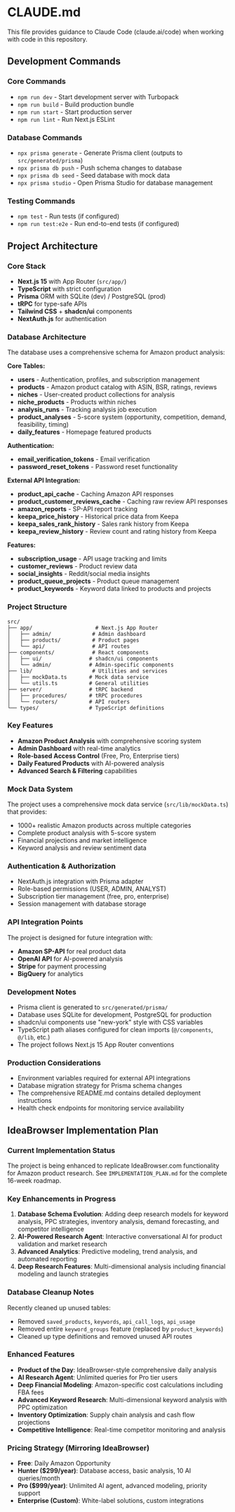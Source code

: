 # CLAUDE.md

This file provides guidance to Claude Code (claude.ai/code) when working with code in this repository.

## Development Commands

### Core Commands
- `npm run dev` - Start development server with Turbopack
- `npm run build` - Build production bundle
- `npm run start` - Start production server
- `npm run lint` - Run Next.js ESLint

### Database Commands
- `npx prisma generate` - Generate Prisma client (outputs to `src/generated/prisma`)
- `npx prisma db push` - Push schema changes to database
- `npx prisma db seed` - Seed database with mock data
- `npx prisma studio` - Open Prisma Studio for database management

### Testing Commands
- `npm test` - Run tests (if configured)
- `npm run test:e2e` - Run end-to-end tests (if configured)

## Project Architecture

### Core Stack
- **Next.js 15** with App Router (`src/app/`)
- **TypeScript** with strict configuration
- **Prisma** ORM with SQLite (dev) / PostgreSQL (prod)
- **tRPC** for type-safe APIs
- **Tailwind CSS** + **shadcn/ui** components
- **NextAuth.js** for authentication

### Database Architecture
The database uses a comprehensive schema for Amazon product analysis:

**Core Tables:**
- **users** - Authentication, profiles, and subscription management
- **products** - Amazon product catalog with ASIN, BSR, ratings, reviews
- **niches** - User-created product collections for analysis
- **niche_products** - Products within niches
- **analysis_runs** - Tracking analysis job execution
- **product_analyses** - 5-score system (opportunity, competition, demand, feasibility, timing)
- **daily_features** - Homepage featured products

**Authentication:**
- **email_verification_tokens** - Email verification
- **password_reset_tokens** - Password reset functionality

**External API Integration:**
- **product_api_cache** - Caching Amazon API responses
- **product_customer_reviews_cache** - Caching raw review API responses
- **amazon_reports** - SP-API report tracking
- **keepa_price_history** - Historical price data from Keepa
- **keepa_sales_rank_history** - Sales rank history from Keepa
- **keepa_review_history** - Review count and rating history from Keepa

**Features:**
- **subscription_usage** - API usage tracking and limits
- **customer_reviews** - Product review data
- **social_insights** - Reddit/social media insights
- **product_queue_projects** - Product queue management
- **product_keywords** - Keyword data linked to products and projects

### Project Structure
```
src/
├── app/                    # Next.js App Router
│   ├── admin/             # Admin dashboard
│   ├── products/          # Product pages
│   └── api/               # API routes
├── components/            # React components
│   ├── ui/               # shadcn/ui components
│   └── admin/            # Admin-specific components
├── lib/                   # Utilities and services
│   ├── mockData.ts       # Mock data service
│   └── utils.ts          # General utilities
├── server/               # tRPC backend
│   ├── procedures/       # tRPC procedures
│   └── routers/          # API routers
└── types/                # TypeScript definitions
```

### Key Features
- **Amazon Product Analysis** with comprehensive scoring system
- **Admin Dashboard** with real-time analytics
- **Role-based Access Control** (Free, Pro, Enterprise tiers)
- **Daily Featured Products** with AI-powered analysis
- **Advanced Search & Filtering** capabilities

### Mock Data System
The project uses a comprehensive mock data service (`src/lib/mockData.ts`) that provides:
- 1000+ realistic Amazon products across multiple categories
- Complete product analysis with 5-score system
- Financial projections and market intelligence
- Keyword analysis and review sentiment data

### Authentication & Authorization
- NextAuth.js integration with Prisma adapter
- Role-based permissions (USER, ADMIN, ANALYST)
- Subscription tier management (free, pro, enterprise)
- Session management with database storage

### API Integration Points
The project is designed for future integration with:
- **Amazon SP-API** for real product data
- **OpenAI API** for AI-powered analysis
- **Stripe** for payment processing
- **BigQuery** for analytics

### Development Notes
- Prisma client is generated to `src/generated/prisma/`
- Database uses SQLite for development, PostgreSQL for production
- shadcn/ui components use "new-york" style with CSS variables
- TypeScript path aliases configured for clean imports (`@/components`, `@/lib`, etc.)
- The project follows Next.js 15 App Router conventions

### Production Considerations
- Environment variables required for external API integrations
- Database migration strategy for Prisma schema changes
- The comprehensive README.md contains detailed deployment instructions
- Health check endpoints for monitoring service availability

## IdeaBrowser Implementation Plan

### Current Implementation Status
The project is being enhanced to replicate IdeaBrowser.com functionality for Amazon product research. See `IMPLEMENTATION_PLAN.md` for the complete 16-week roadmap.

### Key Enhancements in Progress
1. **Database Schema Evolution**: Adding deep research models for keyword analysis, PPC strategies, inventory analysis, demand forecasting, and competitor intelligence
2. **AI-Powered Research Agent**: Interactive conversational AI for product validation and market research
3. **Advanced Analytics**: Predictive modeling, trend analysis, and automated reporting
4. **Deep Research Features**: Multi-dimensional analysis including financial modeling and launch strategies

### Database Cleanup Notes
Recently cleaned up unused tables:
- Removed `saved_products`, `keywords`, `api_call_logs`, `api_usage`
- Removed entire `keyword_groups` feature (replaced by `product_keywords`)
- Cleaned up type definitions and removed unused API routes

### Enhanced Features
- **Product of the Day**: IdeaBrowser-style comprehensive daily analysis
- **AI Research Agent**: Unlimited queries for Pro tier users
- **Deep Financial Modeling**: Amazon-specific cost calculations including FBA fees
- **Advanced Keyword Research**: Multi-dimensional keyword analysis with PPC optimization
- **Inventory Optimization**: Supply chain analysis and cash flow projections
- **Competitive Intelligence**: Real-time competitor monitoring and analysis

### Pricing Strategy (Mirroring IdeaBrowser)
- **Free**: Daily Amazon Opportunity
- **Hunter ($299/year)**: Database access, basic analysis, 10 AI queries/month
- **Pro ($999/year)**: Unlimited AI agent, advanced modeling, priority support
- **Enterprise (Custom)**: White-label solutions, custom integrations